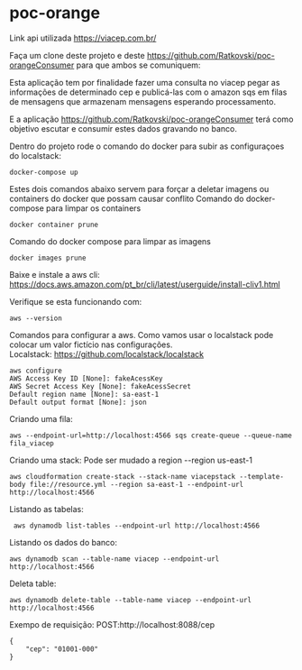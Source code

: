 # poc-orange

Link api utilizada
https://viacep.com.br/


Faça um clone deste projeto e deste https://github.com/Ratkovski/poc-orangeConsumer para que ambos se comuniquem:

Esta aplicação tem por finalidade fazer uma consulta no viacep pegar as informações de determinado cep e publicá-las com o amazon sqs em filas de mensagens que armazenam mensagens esperando processamento.

E a aplicação https://github.com/Ratkovski/poc-orangeConsumer terá como objetivo escutar e consumir estes dados gravando no banco.

Dentro do projeto rode o comando do docker para subir as configuraçoes do localstack:

```
docker-compose up  
```
Estes dois comandos abaixo servem para forçar a deletar imagens ou containers do docker que possam causar conflito
Comando do docker-compose para limpar os containers
```
docker container prune  
```
Comando do docker compose para limpar as imagens
```
docker images prune 
```

Baixe e instale a aws cli: \
https://docs.aws.amazon.com/pt_br/cli/latest/userguide/install-cliv1.html

Verifique se esta funcionando com:
```
aws --version
```
Comandos para configurar a aws. Como vamos usar o localstack pode colocar um valor fictício nas configurações. \
Localstack: https://github.com/localstack/localstack

```
aws configure
AWS Access Key ID [None]: fakeAcessKey
AWS Secret Access Key [None]: fakeAcessSecret
Default region name [None]: sa-east-1
Default output format [None]: json
```
Criando uma fila:

```
aws --endpoint-url=http://localhost:4566 sqs create-queue --queue-name fila_viacep
```

Criando uma stack: Pode ser mudado a region --region us-east-1

```
aws cloudformation create-stack --stack-name viacepstack --template-body file://resource.yml --region sa-east-1 --endpoint-url http://localhost:4566
````
Listando as tabelas:

```
 aws dynamodb list-tables --endpoint-url http://localhost:4566
```
Listando os dados do banco:
```
aws dynamodb scan --table-name viacep --endpoint-url http://localhost:4566
```

Deleta table:
```
aws dynamodb delete-table --table-name viacep --endpoint-url http://localhost:4566
```

Exempo de requisição:
POST:http://localhost:8088/cep
```
{
	"cep": "01001-000"
}
```

